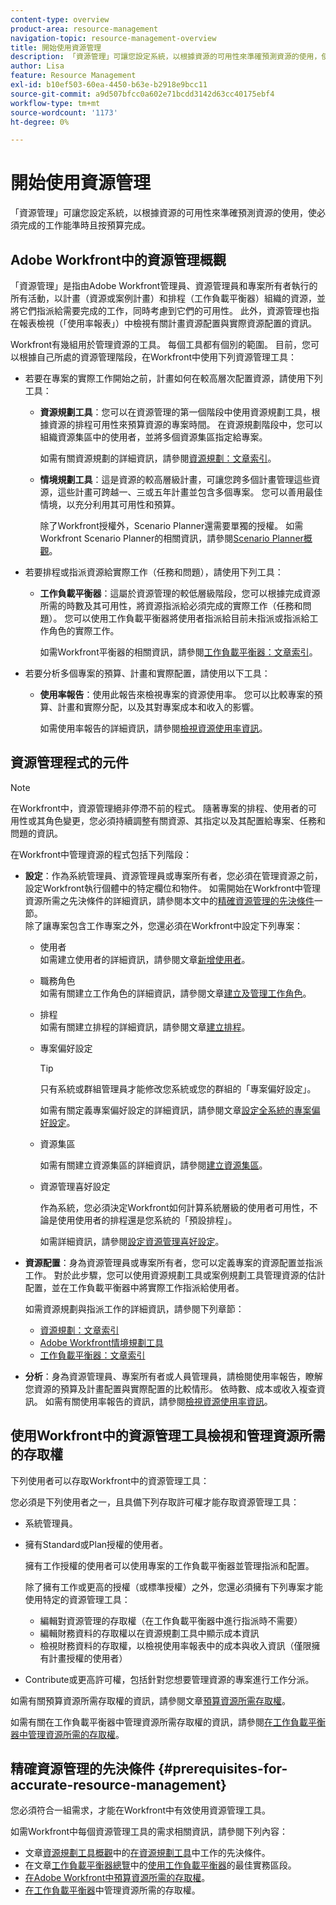 ```yaml
---
content-type: overview
product-area: resource-management
navigation-topic: resource-management-overview
title: 開始使用資源管理
description: 「資源管理」可讓您設定系統，以根據資源的可用性來準確預測資源的使用，使必須完成的工作能準時且按預算完成。
author: Lisa
feature: Resource Management
exl-id: b10ef503-60ea-4450-b63e-b2918e9bcc11
source-git-commit: a9d507bfcc0a602e71bcdd3142d63cc40175ebf4
workflow-type: tm+mt
source-wordcount: '1173'
ht-degree: 0%

---
```


# 開始使用資源管理

<!-- Audited: 12/2023 -->

<!--
<p>(NOTE: DO NOT DELETE THIS ARTICLE. MANY ARTICLES MENTIONING RES MANAGEMENT ARE AND STILL SHOULD / WILL BE LINKED TO IT.) </p>
<p>(NOTE: Alina: ***As functionality is removed from Legacy and added to Res Planning - this will be continually updated: remove the Legacy Res Planning when that functionality is removed from the system.) </p>
</div>
-->

「資源管理」可讓您設定系統，以根據資源的可用性來準確預測資源的使用，使必須完成的工作能準時且按預算完成。

## Adobe Workfront中的資源管理概觀

「資源管理」是指由Adobe Workfront管理員、資源管理員和專案所有者執行的所有活動，以計畫（資源或案例計畫）和排程（工作負載平衡器）組織的資源，並將它們指派給需要完成的工作，同時考慮到它們的可用性。 此外，資源管理也指在報表檢視（「使用率報表」）中檢視有關計畫資源配置與實際資源配置的資訊。

Workfront有幾組用於管理資源的工具。 每個工具都有個別的範圍。 目前，您可以根據自己所處的資源管理階段，在Workfront中使用下列資源管理工具：

* 若要在專案的實際工作開始之前，計畫如何在較高層次配置資源，請使用下列工具：

   * **資源規劃工具**：您可以在資源管理的第一個階段中使用資源規劃工具，根據資源的排程可用性來預算資源的專案時間。 在資源規劃階段中，您可以組織資源集區中的使用者，並將多個資源集區指定給專案。

     如需有關資源規劃的詳細資訊，請參閱[資源規劃：文章索引](../../resource-mgmt/resource-planning/resource-planning-overview.md)。

   * **情境規劃工具**：這是資源的較高層級計畫，可讓您跨多個計畫管理這些資源，這些計畫可跨越一、三或五年計畫並包含多個專案。 您可以善用最佳情境，以充分利用其可用性和預算。

     除了Workfront授權外，Scenario Planner還需要單獨的授權。 如需Workfront Scenario Planner的相關資訊，請參閱[Scenario Planner概觀](../../scenario-planner/scenario-planner-overview.md)。

     <!--   
     <p data-mc-conditions="QuicksilverOrClassic.Draft mode">(NOTE: when more functionality is added, maybe we add that we recommend to start here if this is available for them?!) </p>   
     -->

* 若要排程或指派資源給實際工作（任務和問題），請使用下列工具：

   * **工作負載平衡器**：這屬於資源管理的較低層級階段，您可以根據完成資源所需的時數及其可用性，將資源指派給必須完成的實際工作（任務和問題）。 您可以使用工作負載平衡器將使用者指派給目前未指派或指派給工作角色的實際工作。

     如需Workfront平衡器的相關資訊，請參閱[工作負載平衡器：文章索引](../../resource-mgmt/workload-balancer/workload-balancer.md)。

<!--

  * **Scheduling** (deprecated <span class="preview">and removed from the Preview environment</span>): Refers to assigning actual work to users by matching the job roles assigned to the tasks and issues with the job roles they can fulfill, or assigning actual work to users on tasks and issues which are currently unassigned. This happens at a lower-level in the process of managing resources, where you can assign your resources to the actual work (tasks and issues) that they must fulfill, according to the hours needed in the project plan to fulfill them.  

     For more information about resource scheduling, see the section [Resource Scheduling](../../resource-mgmt/resource-scheduling/resource-scheduling-overview.md).

    >[!CAUTION]
    >
    >
    >We are no longer supporting the Resource Scheduling tools and they will be removed from Workfront in **January 2023**. We recommend that you use the Workload Balancer for scheduling your resources. 
    >
    >
    >* For information about scheduling resources using the Workload Balancer, see the section [The Workload Balancer](../../resource-mgmt/workload-balancer/workload-balancer.md).
    >
    >
    >* For more information about the timeline for removing the Resource Scheduling tools and replacing them with the Workload Balancer, see [Deprecation of Resource Scheduling tools in Adobe Workfront](../../resource-mgmt/resource-mgmt-overview/deprecate-resource-scheduling.md).

-->
* 若要分析多個專案的預算、計畫和實際配置，請使用以下工具：

   * **使用率報告**：使用此報告來檢視專案的資源使用率。 您可以比較專案的預算、計畫和實際分配，以及其對專案成本和收入的影響。

     如需使用率報告的詳細資訊，請參閱[檢視資源使用率資訊](../../resource-mgmt/resource-utilization/view-utilization-information.md)。

## 資源管理程式的元件

>[!NOTE]
>
>在Workfront中，資源管理絕非停滯不前的程式。 隨著專案的排程、使用者的可用性或其角色變更，您必須持續調整有關資源、其指定以及其配置給專案、任務和問題的資訊。

在Workfront中管理資源的程式包括下列階段：

* **設定**：作為系統管理員、資源管理員或專案所有者，您必須在管理資源之前，設定Workfront執行個體中的特定欄位和物件。 如需開始在Workfront中管理資源所需之先決條件的詳細資訊，請參閱本文中的[精確資源管理的先決條件](#prerequisites-for-accurate-resource-management)一節。\
  除了讓專案包含工作專案之外，您還必須在Workfront中設定下列專案：

   * 使用者\
     如需建立使用者的詳細資訊，請參閱文章[新增使用者](../../administration-and-setup/add-users/create-and-manage-users/add-users.md)。

   * 職務角色\
     如需有關建立工作角色的詳細資訊，請參閱文章[建立及管理工作角色](../../administration-and-setup/set-up-workfront/organizational-setup/create-manage-job-roles.md)。

   * 排程\
     如需有關建立排程的詳細資訊，請參閱文章[建立排程](../../administration-and-setup/set-up-workfront/configure-timesheets-schedules/create-schedules.md)。

   * 專案偏好設定

     >[!TIP]
     >
     >只有系統或群組管理員才能修改您系統或您的群組的「專案偏好設定」。

     如需有關定義專案偏好設定的詳細資訊，請參閱文章[設定全系統的專案偏好設定](../../administration-and-setup/set-up-workfront/configure-system-defaults/set-project-preferences.md)。

   * 資源集區

     如需有關建立資源集區的詳細資訊，請參閱[建立資源集區](../../resource-mgmt/resource-planning/resource-pools/create-resource-pools.md)。

   * 資源管理喜好設定

     作為系統，您必須決定Workfront如何計算系統層級的使用者可用性，不論是使用使用者的排程還是您系統的「預設排程」。

     如需詳細資訊，請參閱[設定資源管理喜好設定](../../administration-and-setup/set-up-workfront/configure-system-defaults/configure-resource-mgmt-preferences.md)。

* **資源配置**：身為資源管理員或專案所有者，您可以定義專案的資源配置並指派工作。 對於此步驟，您可以使用資源規劃工具或案例規劃工具管理資源的估計配置，並在工作負載平衡器中將實際工作指派給使用者。

  如需資源規劃與指派工作的詳細資訊，請參閱下列章節：

   * [資源規劃：文章索引](../../resource-mgmt/resource-planning/resource-planning-overview.md)
   * [Adobe Workfront情境規劃工具](../../scenario-planner/scenario-planning.md)
   * [工作負載平衡器：文章索引](../../resource-mgmt/workload-balancer/workload-balancer.md)

<!--
* **Resource scheduling**: After generally planning for resources to use on your projects at a high level, you can start assigning work items (tasks and issues) to users based on their job roles using the Workload Balancer.

  For more information, see [Workload Balancer overview](../workload-balancer/overview-workload-balancer.md). 
-->

* **分析**：身為資源管理員、專案所有者或人員管理員，請檢閱使用率報告，瞭解您資源的預算及計畫配置與實際配置的比較情形。 依時數、成本或收入複查資訊。 如需有關使用率報告的資訊，請參閱[檢視資源使用率資訊](../../resource-mgmt/resource-utilization/view-utilization-information.md)。

## 使用Workfront中的資源管理工具檢視和管理資源所需的存取權

下列使用者可以存取Workfront中的資源管理工具：

您必須是下列使用者之一，且具備下列存取許可權才能存取資源管理工具：

* 系統管理員。
* 擁有Standard或Plan授權的使用者。

  擁有工作授權的使用者可以使用專案的工作負載平衡器並管理指派和配置。

  除了擁有工作或更高的授權（或標準授權）之外，您還必須擁有下列專案才能使用特定的資源管理工具：

   * 編輯對資源管理的存取權（在工作負載平衡器中進行指派時不需要）
   * 編輯財務資料的存取權以在資源規劃工具中顯示成本資訊
   * 檢視財務資料的存取權，以檢視使用率報表中的成本與收入資訊（僅限擁有計畫授權的使用者）

* Contribute或更高許可權，包括針對您想要管理資源的專案進行工作分派。

<!--
* Designated as a Resource Manager for projects to use the Scheduling tool (the Scheduling tool is deprecated).

  >[!TIP]
  >
  >You do not have to be a Resource Manager to use the Resource Planner, Scenario Planner, or the Workload Balancer. 
-->

如需有關預算資源所需存取權的資訊，請參閱文章[預算資源所需存取權](../../resource-mgmt/resource-planning/access-needed-to-budget-resources.md)。

如需有關在工作負載平衡器中管理資源所需存取權的資訊，請參閱[在工作負載平衡器中管理資源所需的存取權](../../resource-mgmt/workload-balancer/access-needed-manage-resources-balancer.md)。

## 精確資源管理的先決條件  {#prerequisites-for-accurate-resource-management}

您必須符合一組需求，才能在Workfront中有效使用資源管理工具。

如需Workfront中每個資源管理工具的需求相關資訊，請參閱下列內容：

* 文章[資源規劃工具概觀](../../resource-mgmt/resource-planning/get-started-resource-planner.md)中的[在資源規劃工具](../../resource-mgmt/resource-planning/get-started-resource-planner.md#prerequisites-for-working-in-the-resource-planner)中工作的先決條件。
* 在文章[工作負載平衡器總覽](../../resource-mgmt/workload-balancer/overview-workload-balancer.md)中的[使用工作負載平衡器](../../resource-mgmt/workload-balancer/overview-workload-balancer.md#best-practices-for-using-the-workload-balancer)的最佳實務區段。
* [在Adobe Workfront中預算資源所需的存取權](../../resource-mgmt/resource-planning/access-needed-to-budget-resources.md)。
* [在工作負載平衡器](../../resource-mgmt/workload-balancer/access-needed-manage-resources-balancer.md)中管理資源所需的存取權。

<!--
<div data-mc-conditions="QuicksilverOrClassic.Draft mode">
<p>(NOTE: drafted and replaced with the links to each prerequisites instead) </p>
<p> We recommend that the following settings exist before starting to manage resources for your organization: </p>
<ul>
<li> You must have users in the system who have active accounts. </li>
<li> You must assign a Plan or a Worker license to the users whose work allocation you want to manage. <note type="note">
Although you can assign work to a Reviewer or a Requestor, they cannot complete it.
<br>We recommend against assigning work to Reviewers or Requestors. For information about access levels in Workfront, see
<a href="../../administration-and-setup/add-users/access-levels-and-object-permissions/access-levels-overview.md" class="MCXref xref" xrefformat="{para}">Access levels overview</a>.
</note></li>
<li> You must have job roles configured in the system.<br>For information about adding job roles to Workfront, see the article <a href="../../administration-and-setup/set-up-workfront/organizational-setup/create-manage-job-roles.md" class="MCXref xref" xrefformat="{para}">Create and manage job roles</a>.</li>
<li> (Optional) If you want to budget cost for your work, your job roles and your users must also have rates associated with them.<br></li>
<li> You must associate at least one job role with your users. </li>
<li> You must specify a valid value for the FTE field of all users when you use the User's Schedule instead of The Default Schedule in your Resource Management system preferences. <br>For information about editing users to ensure they have a job role, FTE, or cost associated with them, see the article <a href="../../administration-and-setup/add-users/create-and-manage-users/edit-a-users-profile.md" class="MCXref xref" xrefformat="{para}">Edit a user's profile</a>. For information about editing the Resource Management preferences in your system, see <a href="../../administration-and-setup/set-up-workfront/configure-system-defaults/configure-resource-mgmt-preferences.md" class="MCXref xref" xrefformat="{para}">Configure Resource Management preferences</a>.</li>
<li>You must associate accurate schedules with your users and they should include schedule exceptions.<br>For information about creating and editing schedules, see the article <a href="../../administration-and-setup/set-up-workfront/configure-timesheets-schedules/create-schedules.md" class="MCXref xref" xrefformat="{para}">Create a schedule</a>.</li>
<li>The Time Off calendar of the users must be up to date. </li>
<li> <p>The following is recommended for the Resource Planner when applying the Project and Role views: </p>
<ul>
<li> <p>You must associate projects with Resource Pools.<br>For information about associating projects with Resource Pools, see <a href="../../resource-mgmt/resource-planning/resource-pools/associate-resource-pools-with-projects-and-templates.md" class="MCXref xref" xrefformat="{para}">Associate resource pools with projects and templates</a>.</p> </li>
</ul> </li>
<li> <p>Your must designate a Resource Manager on your projects and they must have the correct access to budget resources when using the Scheduling tools. </p> <p>For information about the access needed to budget resources, see the article <a href="../../resource-mgmt/resource-planning/access-needed-to-budget-resources.md" class="MCXref xref" xrefformat="{para}">Access needed to budget resources in&nbsp;Adobe Workfront</a>.</p> </li>
<li> <p>You must assign the tasks and issues in your system to job roles, teams, or users.</p> </li>
<li>You must specify a valid value for Planned Hours and Duration for all tasks in your system.<br>For information about Planned Hours, see the article <a href="../../manage-work/tasks/task-information/planned-hours.md" class="MCXref xref" xrefformat="{para}">Planned Hours overview</a>.<br>For information about Duration, see the article <a href="../../manage-work/tasks/taskdurtn/task-duration-and-duration-type.md" class="MCXref xref" xrefformat="{para}">Overview of Task Duration and Duration Type</a>.</li>
</ul>
</div>
-->
